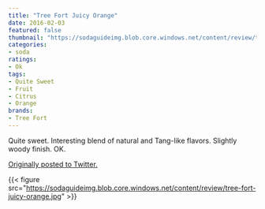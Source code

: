 ```yaml
---
title: "Tree Fort Juicy Orange"
date: 2016-02-03
featured: false
thumbnail: "https://sodaguideimg.blob.core.windows.net/content/review/thumbs/tree-fort-juicy-orange.jpg"
categories:
- soda
ratings:
- Ok
tags:
- Quite Sweet
- Fruit
- Citrus
- Orange
brands:
- Tree Fort
---
```


Quite sweet. Interesting blend of natural and Tang-like flavors. Slightly woody finish. OK.

[Originally posted to Twitter.](https://twitter.com/Cavorter/status/694991246712926208)

{{< figure src="https://sodaguideimg.blob.core.windows.net/content/review/tree-fort-juicy-orange.jpg" >}}
